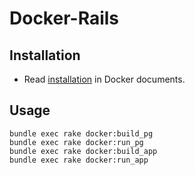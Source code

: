 Docker-Rails
===================

Installation
-------------------

- Read [installation](http://docs.docker.com/installation/) in Docker documents.

Usage
-------------------

    bundle exec rake docker:build_pg
    bundle exec rake docker:run_pg
    bundle exec rake docker:build_app
    bundle exec rake docker:run_app

